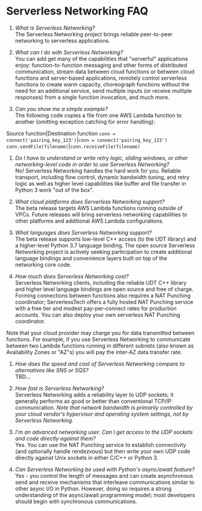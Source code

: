 # Serverless Networking FAQ

1. _What is Serverless Networking?_  
The Serverless Networking project brings reliable peer-to-peer networking to serverless applications.

1. _What can I do with Serverless Networking?_  
You can add get many of the capabilities that "serverful" applications enjoy: function-to-function messaging and other forms of distributed communication, stream data between cloud functions or between cloud functions and server-based applications, remotely control serverless functions to create warm capacity, choreograph functions without the need for an additional service, send multiple inputs (or receive multiple responses) from a single function invocation, and much more.

1. _Can you show me a simple example?_  
The following code copies a file from one AWS Lambda function to another (omitting exception catching for error handling):

Source function|Destination function
`conn = connect('pairing_key_123')`|`conn = connect('pairing_key_123')`
`conn.sendFile(filename)`|`conn.receiveFile(filename)`

1. _Do I have to understand or write retry logic, sliding windows, or other networking-level code in order to use Serverless Networking?_  
No! Serverless Networking handles the hard work for you. Reliable transport, including flow control, dynamic bandwidth tuning, and retry logic as well as higher level capabilities like buffer and file transfer in Python 3 work "out of the box".

1. _What cloud platforms does Serverless Networking support?_  
The beta release targets AWS Lambda functions running outside of VPCs. Future releases will bring serverless networking capabilities to other platforms and additional AWS Lambda configurations.

1. _What languages does Serverless Networking support?_  
The beta release supports low-level C++ access (to the UDT library) and a higher-level Python 3.7 language binding. The open source Serverless Networking project is actively seeking participation to create additional language bindings and convenience layers built on top of the networking core code.

1. _How much does Serverless Networking cost?_  
Serverless Networking clients, including the reliable UDT C++ library and higher level language bindings are open source and free of charge. Forming connections between functions also requires a NAT Punching coordinator; ServerlessTech offers a fully hosted NAT Punching service with a free tier and modest pay-per-connect rates for production accounts. You can also deploy your own serverless NAT Punching coordinator.

Note that your cloud provider may charge you for data transmitted between functions. For example, if you use Serverless Networking to communicate between two Lambda functions running in different subnets (also known as Availability Zones or "AZ"s) you will pay the inter-AZ data transfer rate.

1. _How does the speed and cost of Serverless Networking compare to alternatives like SNS or SQS?_  
TBD...

1. _How fast is Serverless Networking?_  
Serverless Networking adds a reliability layer to UDP sockets; it generally performs as good or better than conventional TCP/IP communication. _Note that network bandwidth is primarily controlled by your cloud vendor's hypervisor and operating system settings, not by Serverless Networking._

1. _I'm an advanced networking user. Can I get access to the UDP sockets and code directly against them?_  
Yes. You can use the NAT Punching service to establish connectivity (and optionally handle rendezvous) but then write your own UDP code directly against Unix sockets in either C/C++ or Python 3.

1. _Can Serverless Networking be used with Python's async/await feature?_  
Yes - you control the length of messages and can create asynchronous send and receive mechanisms that interleave communications similar to other async I/O in Python. However, doing so requires a strong understanding of the async/await programming model; most developers should begin with synchronous communications.

